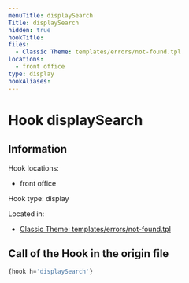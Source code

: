 ```yaml
---
menuTitle: displaySearch
Title: displaySearch
hidden: true
hookTitle: 
files:
  - Classic Theme: templates/errors/not-found.tpl
locations:
  - front office
type: display
hookAliases:
---
```


# Hook displaySearch

## Information

Hook locations: 
  - front office

Hook type: display

Located in: 
  - [Classic Theme: templates/errors/not-found.tpl](https://github.com/PrestaShop/classic-theme/blob/develop/templates/errors/not-found.tpl)

## Call of the Hook in the origin file

```php
{hook h='displaySearch'}
```